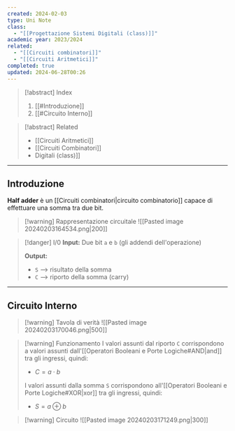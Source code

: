 ```yaml
---
created: 2024-02-03
type: Uni Note
class:
  - "[[Progettazione Sistemi Digitali (class)]]"
academic year: 2023/2024
related:
  - "[[Circuiti combinatori]]"
  - "[[Circuiti Aritmetici]]"
completed: true
updated: 2024-06-28T00:26
---
```

>[!abstract] Index
>1. [[#Introduzione]]
>2. [[#Circuito Interno]]

>[!abstract] Related
>- [[Circuiti Aritmetici]]
>- [[Circuiti Combinatori]]
>- [](Circuiti%20combinatori.md)Digitali (class)]]

---
## Introduzione

**Half adder** è un [[Circuiti combinatori|circuito combinatorio]] capace di effettuare una somma tra due bit.

>[!warning] Rappresentazione circuitale
>![[Pasted image 20240203164534.png|200]]

>[!danger] I/0
>**Input:**  Due bit `a` e `b` (gli addendi dell'operazione)
>
>**Output:** 
>- `S` --> risultato della somma
>- `C` --> riporto della somma (carry)

---
## Circuito Interno

>[!warning] Tavola di verità
>![[Pasted image 20240203170046.png|500]]

>[!warning] Funzionamento
>I valori assunti dal riporto `C` corrispondono a valori assunti dall'[[Operatori Booleani e Porte Logiche#AND|and]] tra gli ingressi, quindi:
>- $C = a \cdot b$ 
>
>I valori assunti dalla somma `S` corrispondono all'[[Operatori Booleani e Porte Logiche#XOR|xor]] tra gli ingressi, quindi:
>- $S = a \oplus b$

>[!warning] Circuito
>![[Pasted image 20240203171249.png|300]]
